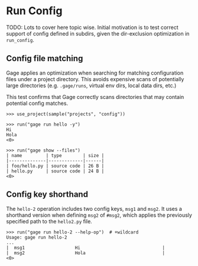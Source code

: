 # Run Config

TODO: Lots to cover here topic wise. Initial motivation is to test
correct support of config defined in subdirs, given the dir-exclusion
optimization in `run_config`.

## Config file matching

Gage applies an optimization when searching for matching configuration
files under a project directory. This avoids expensive scans of
potentially large directories (e.g. `.gage/runs`, virtual env dirs,
local data dirs, etc.)

This test confirms that Gage correctly scans directories that may
contain potential config matches.

    >>> use_project(sample("projects", "config"))

    >>> run("gage run hello -y")
    Hi
    Hola
    <0>

    >>> run("gage show --files")
    | name         | type        | size |
    |--------------|-------------|------|
    | foo/hello.py | source code | 26 B |
    | hello.py     | source code | 24 B |
    <0>

## Config key shorthand

The `hello-2` operation includes two config keys, `msg1` and `msg2`. It
uses a shorthand version when defining `msg2` of `#msg2`, which applies
the previously specified path to the `hello2.py` file.

    >>> run("gage run hello-2 --help-op")  # +wildcard
    Usage: gage run hello-2
    ...
    |  msg1                   Hi                               |
    |  msg2                   Hola                             |
    <0>

